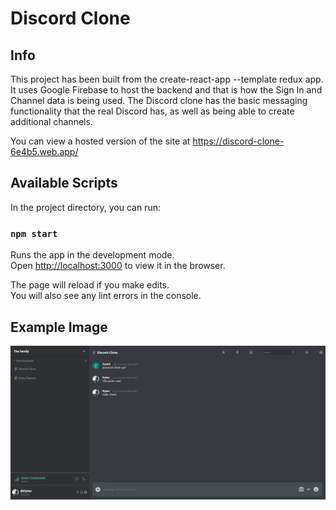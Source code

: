 # Discord Clone

## Info

This project has been built from the create-react-app --template redux app. 
It uses Google Firebase to host the backend and that is how the Sign In and 
Channel data is being used. The Discord clone has the basic messaging functionality
that the real Discord has, as well as being able to create additional channels.

You can view a hosted version of the site at https://discord-clone-6e4b5.web.app/

## Available Scripts

In the project directory, you can run:

### `npm start`

Runs the app in the development mode.<br />
Open [http://localhost:3000](http://localhost:3000) to view it in the browser.

The page will reload if you make edits.<br />
You will also see any lint errors in the console.

## Example Image

![Discord_Clone_Example_Image](Example.png)
